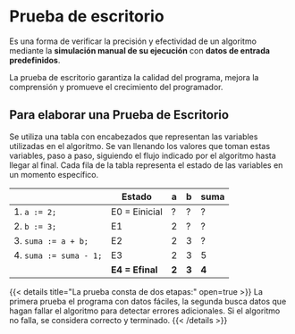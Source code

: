 # Prueba de escritorio

Es una forma de verificar la precisión y efectividad de un algoritmo mediante la **simulación manual de su ejecución** con **datos de entrada predefinidos**.

La prueba de escritorio garantiza la calidad del programa, mejora la comprensión y promueve el crecimiento del programador.

## Para elaborar una Prueba de Escritorio

Se utiliza una tabla con encabezados que representan las variables utilizadas en el algoritmo. Se van llenando los valores que toman estas variables, paso a paso, siguiendo el flujo indicado por el algoritmo hasta llegar al final. Cada fila de la tabla representa el estado de las variables en un momento específico.

|                      | Estado          | a     | b     | suma  |
|----------------------|-----------------|-------|-------|-------|
| 1. `a := 2;`           | E0 = Einicial   | ?     | ?     | ?     |
| 2. `b := 3;`           | E1              | 2     | ?     | ?     |
| 3. `suma := a + b;`    | E2              | 2     | 3     | ?     |
| 4. `suma := suma - 1;` | E3              | 2     | 3     | 5     |
|                      | **E4 = Efinal** | **2** | **3** | **4** |



{{< details title="La prueba consta de dos etapas:" open=true >}}
La primera prueba el programa con datos fáciles, la segunda busca datos que hagan fallar el algoritmo para detectar errores adicionales. Si el algoritmo no falla, se considera correcto y terminado.
{{< /details >}}